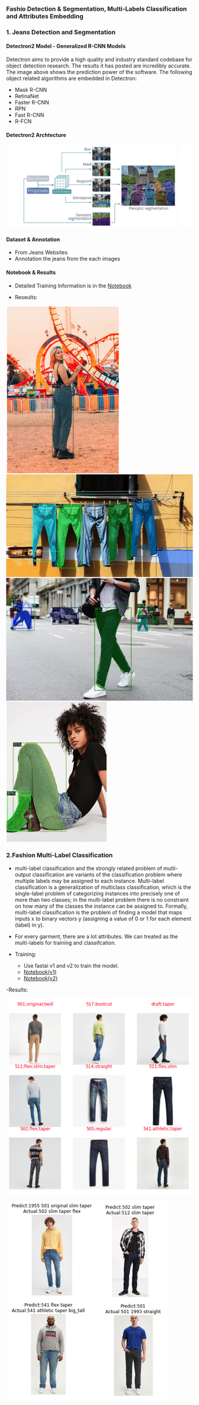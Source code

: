 
### Fashio Detection & Segmentation, Multi-Labels Classification and Attributes Embedding

### 1. Jeans Detection and Segmentation

#### Detectron2 Model - Generalized R-CNN Models

Detectron aims to provide a high quality and industry standard codebase for object detection research. The results it has posted are incredibly accurate. The image above shows the prediction power of the software. The following object related algorithms are embedded in Detectron:
- Mask R-CNN
- RetinaNet
- Faster R-CNN
- RPN
- Fast R-CNN
- R-FCN

#### Detectron2 Archtecture

![img1](https://github.com/Pyligent/fashion-jeans-detection-attributes-BERT-embedding-multilabels/blob/master/img/detectron2.png)

#### Dataset & Annotation
 - From Jeans Websites
 - Annotation the jeans from the each images
 
#### Notebook & Results

- Detailed Training Information is in the [Notebook](https://github.com/Pyligent/fashion-jeans-detection-attributes-BERT-embedding-multilabels/blob/master/Jeans_Dectection_Segmentation_v1.ipynb)

- Reseults:   

![img2](https://github.com/Pyligent/fashion-jeans-detection-attributes-BERT-embedding-multilabels/blob/master/img/test1.png)
![img3](https://github.com/Pyligent/fashion-jeans-detection-attributes-BERT-embedding-multilabels/blob/master/img/test2.png)
![img4](https://github.com/Pyligent/fashion-jeans-detection-attributes-BERT-embedding-multilabels/blob/master/img/test3.png)
![img5](https://github.com/Pyligent/fashion-jeans-detection-attributes-BERT-embedding-multilabels/blob/master/img/test4.png)

### 2.Fashion Multi-Label Classification 

- multi-label classification and the strongly related problem of multi-output classification are variants of the classification problem where multiple labels may be assigned to each instance. Multi-label classification is a generalization of multiclass classification, which is the single-label problem of categorizing instances into precisely one of more than two classes; in the multi-label problem there is no constraint on how many of the classes the instance can be assigned to.
Formally, multi-label classification is the problem of finding a model that maps inputs x to binary vectors y (assigning a value of 0 or 1 for each element (label) in y).

- For every garment, there are a lot attributes. We can treated as the multi-labels for training and classifcation.

- Training:
  - Use fastai v1 and v2 to train the model. 
  - [Notebook(v1)](https://github.com/Pyligent/fashion-jeans-detection-attributes-BERT-embedding-multilabels/blob/master/levis_multilabel_fastaiv1.ipynb)
  - [Notebook(v2)](https://github.com/Pyligent/fashion-jeans-detection-attributes-BERT-embedding-multilabels/blob/master/multilabe_fastai2.ipynb)
  
 -Results:
 
![img6](https://github.com/Pyligent/fashion-jeans-detection-attributes-BERT-embedding-multilabels/blob/master/img/mlr1.png)   

![img7](https://github.com/Pyligent/fashion-jeans-detection-attributes-BERT-embedding-multilabels/blob/master/img/mlr2.png)
![img8](https://github.com/Pyligent/fashion-jeans-detection-attributes-BERT-embedding-multilabels/blob/master/img/mlr3.png)

